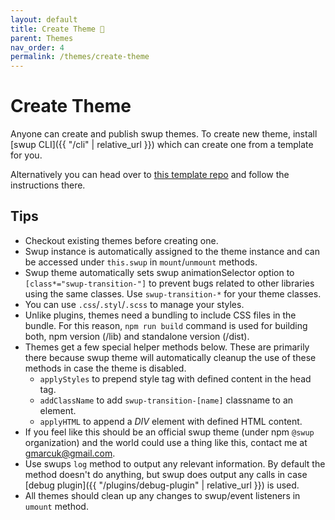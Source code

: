 ```yaml
---
layout: default
title: Create Theme 🎉
parent: Themes
nav_order: 4
permalink: /themes/create-theme
---
```


# Create Theme
Anyone can create and publish swup themes. 
To create new theme, install [swup CLI]({{ "/cli" | relative_url }}) which can create one from a template for you. 
 
Alternatively you can head over to [this template repo](https://github.com/swup/theme-template) and follow the instructions there. 

## Tips
- Checkout existing themes before creating one.
- Swup instance is automatically assigned to the theme instance and can be accessed under `this.swup` in `mount`/`unmount` methods.
- Swup theme automatically sets swup animationSelector option to `[class*="swup-transition-"]` to prevent bugs related to other libraries using the same classes. Use `swup-transition-*` for your theme classes.
- You can use `.css`/`.styl`/`.scss` to manage your styles. 
- Unlike plugins, themes need a bundling to include CSS files in the bundle. For this reason, `npm run build` command is used for building both, npm version (/lib) and standalone version (/dist). 
- Themes get a few special helper methods below. These are primarily there because swup theme will automatically cleanup the use of these methods in case the theme is disabled. 
    * `applyStyles` to prepend style tag with defined content in the head tag.
    * `addClassName` to add `swup-transition-[name]` classname to an element.
    * `applyHTML` to append a *DIV* element with defined HTML content.  
- If you feel like this should be an official swup theme (under npm `@swup` organization) and the world could use a thing like this, contact me at gmarcuk@gmail.com.
- Use swups `log` method to output any relevant information. By default the method doesn't do anything, but swup does output any calls in case [debug plugin]({{ "/plugins/debug-plugin" | relative_url }}) is used.
- All themes should clean up any changes to swup/event listeners in `umount` method.
